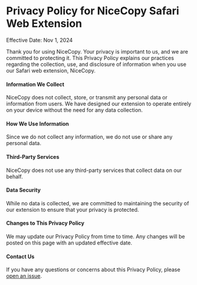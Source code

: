 # Privacy Policy for NiceCopy Safari Web Extension
Effective Date: Nov 1, 2024

Thank you for using NiceCopy. Your privacy is important to us, and we are committed to protecting it. This Privacy Policy explains our practices regarding the collection, use, and disclosure of information when you use our Safari web extension, NiceCopy.

#### **Information We Collect**
NiceCopy does not collect, store, or transmit any personal data or information from users. We have designed our extension to operate entirely on your device without the need for any data collection.

#### **How We Use Information**
Since we do not collect any information, we do not use or share any personal data.

#### **Third-Party Services**
NiceCopy does not use any third-party services that collect data on our behalf.

#### **Data Security**
While no data is collected, we are committed to maintaining the security of our extension to ensure that your privacy is protected.

#### **Changes to This Privacy Policy**
We may update our Privacy Policy from time to time. Any changes will be posted on this page with an updated effective date.

#### **Contact Us**
If you have any questions or concerns about this Privacy Policy, please [open an issue](https://github.com/marlonjames71/NiceCopy/issues).